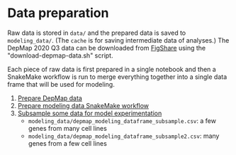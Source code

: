 # Data preparation

Raw data is stored in `data/` and the prepared data is saved to `modeling_data/`. (The `cache` is for saving intermediate data of analyses.)
The DepMap 2020 Q3 data can be downloaded from [FigShare](https://figshare.com/articles/dataset/public_20q3/12931238/1) using the "download-depmap-data.sh" script.

Each piece of raw data is first prepared in a single notebook and then a SnakeMake workflow is run to merge everything together into a single data frame that will be used for modeling.

1. [Prepare DepMap data](005_prepare-depmap-data.md)
2. [Prepare modeling data SnakeMake workflow](010_prepare-modeling-data_snakemake.py)
3. [Subsample some data for model experimentation](019_prepare-data-subsample.md)
    - `modeling_data/depmap_modeling_dataframe_subsample.csv`: a few genes from many cell lines
    - `modeling_data/depmap_modeling_dataframe_subsample2.csv`: many genes from a few cell lines
